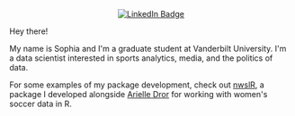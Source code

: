 <div id="badges" align="center">
  <a href="https://www.linkedin.com/in/sophiatannir/">
    <img src="https://img.shields.io/badge/LinkedIn-blue?style=for-the-badge&logo=linkedin&logoColor=white" alt="LinkedIn Badge"/>
  </a>
</div>

Hey there!

My name is Sophia and I'm a graduate student at Vanderbilt University. I'm a data scientist interested in sports analytics, media, and the politics of data.

For some examples of my package development, check out [nwslR](https://github.com/adror1/nwslR), a package I developed alongside [Arielle Dror](https://github.com/adror1) for working with women's soccer data in R.

<!---
sophiatannir/sophiatannir is a ✨ special ✨ repository because its `README.md` (this file) appears on your GitHub profile.
You can click the Preview link to take a look at your changes.
--->
